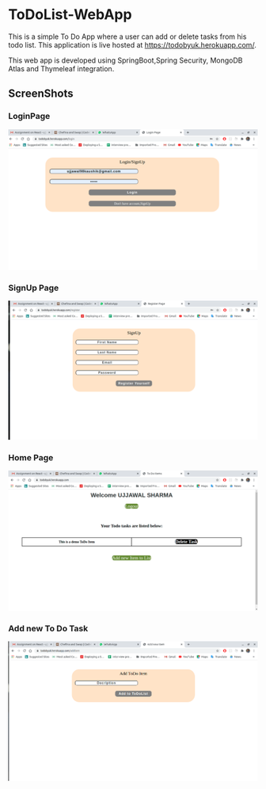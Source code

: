 # ToDoList-WebApp
This is a simple To Do App where a user can add or delete tasks from his todo list.
This application is live hosted at https://todobyuk.herokuapp.com/.

This web app is developed using SpringBoot,Spring Security, MongoDB Atlas and Thymeleaf integration.

## ScreenShots

### LoginPage

![alt text](login.png?raw=true)




### SignUp Page

![alt text](signup.png?raw=true)



### Home Page

![alt text](home.png?raw=true)




### Add new To Do Task

![alt text](additem.png?raw=true)
